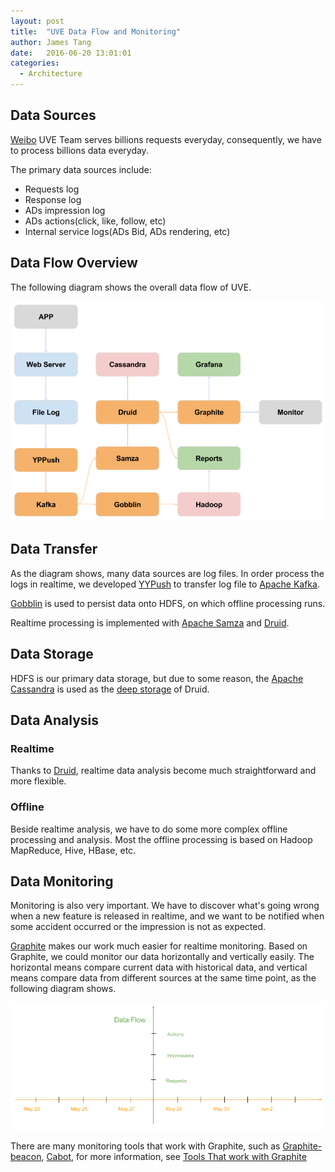 ```yaml
---
layout: post
title:  "UVE Data Flow and Monitoring"
author: James Tang
date:   2016-06-20 13:01:01
categories:
  - Architecture
---
```


## Data Sources

[Weibo](!http://weibo.com) UVE Team serves billions requests everyday, consequently,
we have to process billions data everyday.

The primary data sources include:

- Requests log
- Response log
- ADs impression log
- ADs actions(click, like, follow, etc)
- Internal service logs(ADs Bid, ADs rendering, etc)

## Data Flow Overview

The following diagram shows the overall data flow of UVE.

![UVE Data Flow Diagram](/images/UVEDataFlow.png)

## Data Transfer

As the diagram shows, many data sources are log files. In order process the logs
in realtime, we developed [YYPush](https://github.com/uveio/YYPush) to transfer
log file to [Apache Kafka](http://kafka.apache.org/).

[Gobblin](https://github.com/linkedin/gobblin) is used to persist data onto HDFS,
on which offline processing runs.

Realtime processing is implemented with [Apache Samza](http://samza.apache.org/) and
[Druid](http://druid.io/).

## Data Storage

HDFS is our primary data storage, but due to some reason, the [Apache Cassandra](http://cassandra.apache.org/) is used as the [deep storage](http://druid.io/docs/0.9.0/dependencies/deep-storage.html) of Druid.

## Data Analysis

### Realtime

Thanks to [Druid](http://druid.io/), realtime data analysis become much straightforward and more flexible.

### Offline

Beside realtime analysis, we have to do some more complex offline processing and analysis.
Most the offline processing is based on Hadoop MapReduce, Hive, HBase, etc.

## Data Monitoring

Monitoring is also very important. We have to discover what's going wrong when a new feature is released in realtime, and we want to be notified when some accident occurred or the impression is not as expected.

[Graphite](https://github.com/graphite-project/) makes our work much easier for realtime
monitoring. Based on Graphite, we could monitor our data horizontally and vertically easily. The horizontal means compare current data with historical data, and vertical means compare data from different sources at the same time point, as the following diagram shows.

![UVE Horizontal/Vertical Data Monitoring](/images/uve-horizontal-vertical-data-monitoring.png)

There are many monitoring tools that work with Graphite, such as [Graphite-beacon](https://github.com/klen/graphite-beacon), [Cabot](https://github.com/arachnys/cabot), for more information, see [Tools That work with Graphite](http://graphite.readthedocs.io/en/latest/tools.html)


